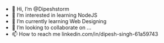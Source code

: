 - 👋 Hi, I’m @Dipeshstorm
- 👀 I’m interested in learning NodeJS
- 🌱 I’m currently learning Web Designing
- 💞️ I’m looking to collaborate on ...
- 📫 How to reach me linkedin.com/in/dipesh-singh-61a59743

<!---
Dipeshstorm/Dipeshstorm is a ✨ special ✨ repository because its `README.md` (this file) appears on your GitHub profile.
You can click the Preview link to take a look at your changes.
--->
